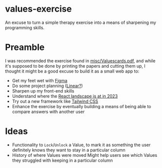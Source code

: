 # values-exercise
An excuse to turn a simple therapy exercise into a means of sharpening my programming skills.

# Preamble

I was recommended the exercise found in [misc/Valuescards.pdf](misc/Valuescards.pdf), and while it's supposed to be done
by printing the papers and cutting them up, I thought it might be a good excuse to build it as a small web app to:

* Get my feet wet with [Figma](https://www.figma.com/)
* Do some project planning ([Linear?](https://linear.app/))
* Sharpen up my front-end skills
* Understand where the [React landscape is at in 2023](https://www.robinwieruch.de/react-starter/)
* Try out a new framework like [Tailwind CSS](https://tailwindcss.com/)
* Enhance the exercise by eventually building a means of being able to compare answers with another user

# Ideas

* Functionality to `Lock`/`Unlock` a Value, to mark it as something the user definitely knows they want to stay in a
particular column
* History of where Values were moved
Might help users see which Values they struggled with keeping in a particular column
